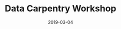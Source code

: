 ---
title: Data Carpentry Workshop
date: 2019-03-04
end_date: 2019-03-05
instructors:
- Stephanie Thiede
- Zena Lapp
helpers:
- Mike Wolfe
site: https://UMSWC.github.io/2019-03-04-umich-genomics
etherpad: http://pad.software-carpentry.org/2019-03-04-umich-genomics
eventbrite: 
material: 
audience: 
---